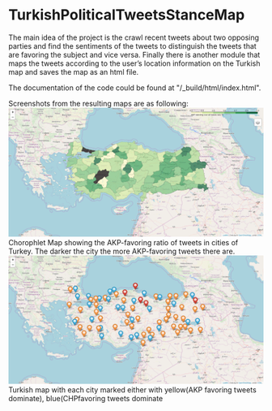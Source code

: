 # TurkishPoliticalTweetsStanceMap
The main idea of the project is the crawl recent tweets about two opposing parties and find the sentiments of the tweets to distinguish the tweets that are favoring the subject and vice versa. Finally there is another module that maps the tweets according to the user’s location information on the Turkish map and saves the map as an html file.

The documentation of the code could be found at "/_build/html/index.html".

Screenshots from the resulting maps are as following:
![Chorophlet Map showing the AKP-favoring ratio of tweets in cities of Turkey. The darker the city the more AKP-favoring tweets there are.](https://github.com/cuthalionn/TurkishPoliticalTweetsStanceMap/blob/master/Results/ScreenShots/ChoroMap.PNG)
Chorophlet Map showing the AKP-favoring ratio of tweets in cities of Turkey. The darker the city the more AKP-favoring tweets there are.
![Turkish map with each city marked either with yellow(AKP favoring tweets dominate), blue(CHPfavoring tweets dominate) or red (equal)](https://github.com/cuthalionn/TurkishPoliticalTweetsStanceMap/blob/master/Results/ScreenShots/markMap.PNG)
Turkish map with each city marked either with yellow(AKP favoring tweets dominate), blue(CHPfavoring tweets dominate



